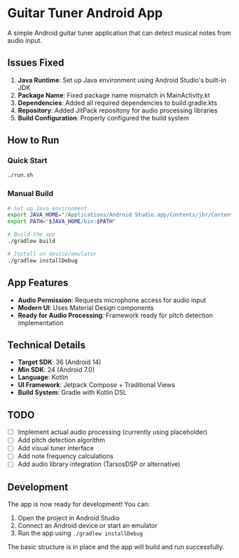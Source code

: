 # Guitar Tuner Android App

A simple Android guitar tuner application that can detect musical notes from audio input.

## Issues Fixed

1. **Java Runtime**: Set up Java environment using Android Studio's built-in JDK
2. **Package Name**: Fixed package name mismatch in MainActivity.kt
3. **Dependencies**: Added all required dependencies to build.gradle.kts
4. **Repository**: Added JitPack repositony for audio processing libraries
5. **Build Configuration**: Properly configured the build system

## How to Run

### Quick Start
```bash
./run.sh
```

### Manual Build
```bash
# Set up Java environment
export JAVA_HOME="/Applications/Android Studio.app/Contents/jbr/Contents/Home"
export PATH="$JAVA_HOME/bin:$PATH"

# Build the app
./gradlew build

# Install on device/emulator
./gradlew installDebug
```

## App Features

- **Audio Permission**: Requests microphone access for audio input
- **Modern UI**: Uses Material Design components
- **Ready for Audio Processing**: Framework ready for pitch detection implementation

## Technical Details

- **Target SDK**: 36 (Android 14)
- **Min SDK**: 24 (Android 7.0)
- **Language**: Kotlin
- **UI Framework**: Jetpack Compose + Traditional Views
- **Build System**: Gradle with Kotlin DSL

## TODO

- [ ] Implement actual audio processing (currently using placeholder)
- [ ] Add pitch detection algorithm
- [ ] Add visual tuner interface
- [ ] Add note frequency calculations
- [ ] Add audio library integration (TarsosDSP or alternative)

## Development

The app is now ready for development! You can:

1. Open the project in Android Studio
2. Connect an Android device or start an emulator
3. Run the app using `./gradlew installDebug`

The basic structure is in place and the app will build and run successfully. 